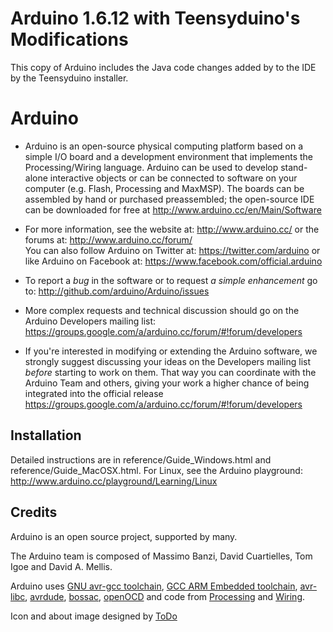 Arduino 1.6.12 with Teensyduino's Modifications
===============================================

This copy of Arduino includes the Java code changes added by to the IDE
by the Teensyduino installer.


Arduino
========

* Arduino is an open-source physical computing platform based on a simple I/O
board and a development environment that implements the Processing/Wiring
language. Arduino can be used to develop stand-alone interactive objects or
can be connected to software on your computer (e.g. Flash, Processing and MaxMSP).
The boards can be assembled by hand or purchased preassembled; the open-source
IDE can be downloaded for free at http://www.arduino.cc/en/Main/Software

* For more information, see the website at: http://www.arduino.cc/
or the forums at: http://www.arduino.cc/forum/  
You can also follow Arduino on Twitter at: https://twitter.com/arduino or
like Arduino on Facebook at: https://www.facebook.com/official.arduino

* To report a *bug* in the software or to request *a simple enhancement* go to:
http://github.com/arduino/Arduino/issues

* More complex requests and technical discussion should go on the Arduino Developers
mailing list:
https://groups.google.com/a/arduino.cc/forum/#!forum/developers

* If you're interested in modifying or extending the Arduino software, we strongly 
suggest discussing your ideas on the Developers mailing list *before* starting
to work on them. That way you can coordinate with the Arduino Team and others,
giving your work a higher chance of being integrated into the official release
https://groups.google.com/a/arduino.cc/forum/#!forum/developers

Installation
------------
Detailed instructions are in reference/Guide_Windows.html and
reference/Guide_MacOSX.html.  For Linux, see the Arduino playground:
http://www.arduino.cc/playground/Learning/Linux

Credits
--------
Arduino is an open source project, supported by many.

The Arduino team is composed of Massimo Banzi, David Cuartielles, Tom Igoe
and David A. Mellis.

Arduino uses
[GNU avr-gcc toolchain](http://gcc.gnu.org/wiki/avr-gcc),
[GCC ARM Embedded toolchain](https://launchpad.net/gcc-arm-embedded),
[avr-libc](http://www.nongnu.org/avr-libc/),
[avrdude](http://www.nongnu.org/avrdude/),
[bossac](http://www.shumatech.com/web/products/bossa),
[openOCD](http://openocd.org/)
and code from [Processing](http://www.processing.org)
and [Wiring](http://wiring.org.co).

Icon and about image designed by [ToDo](http://www.todo.to.it/)


